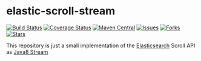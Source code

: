 # elastic-scroll-stream

[![Build Status](https://travis-ci.org/velo/elastic-scroll-stream.svg?branch=master)](https://travis-ci.org/velo/elastic-scroll-stream?branch=master) 
[![Coverage Status](https://coveralls.io/repos/github/velo/elastic-scroll-stream/badge.svg?branch=master)](https://coveralls.io/github/velo/elastic-scroll-stream?branch=master) 
[![Maven Central](https://maven-badges.herokuapp.com/maven-central/com.marvinformatics/elastic-scroll-stream/badge.svg)](https://maven-badges.herokuapp.com/maven-central/com.marvinformatics/elastic-scroll-stream/) 
[![Issues](https://img.shields.io/github/issues/velo/elastic-scroll-stream.svg)](https://github.com/velo/elastic-scroll-stream/issues) 
[![Forks](https://img.shields.io/github/forks/velo/elastic-scroll-stream.svg)](https://github.com/velo/elastic-scroll-stream/network) 
[![Stars](https://img.shields.io/github/stars/velo/elastic-scroll-stream.svg)](https://github.com/velo/elastic-scroll-stream/stargazers)

This repository is just a small implementation of the [Elasticsearch](https://www.elastic.co/) Scroll API as [Java8 Stream](https://docs.oracle.com/javase/8/docs/api/java/util/stream/Stream.html)
